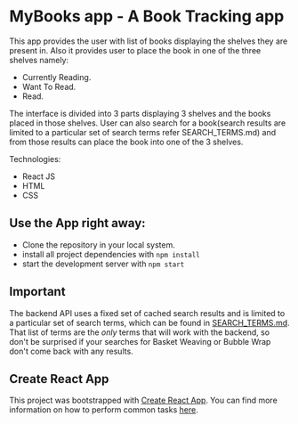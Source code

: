 # MyBooks app - A Book Tracking app

This app provides the user with list of books displaying the shelves they are present in. Also it provides user to place the book in one of the three shelves namely:

* Currently Reading.
* Want To Read.
* Read.

The interface is divided into 3 parts displaying 3 shelves and the books placed in those shelves. User can also search for a book(search results are limited to a particular set of search terms refer SEARCH_TERMS.md) and from those results can place the book into one of the 3 shelves.

Technologies:

* React JS
* HTML
* CSS


## Use the App right away:

* Clone the repository in your local system.
* install all project dependencies with `npm install`
* start the development server with `npm start`


## Important
The backend API uses a fixed set of cached search results and is limited to a particular set of search terms, which can be found in [SEARCH_TERMS.md](SEARCH_TERMS.md). That list of terms are the _only_ terms that will work with the backend, so don't be surprised if your searches for Basket Weaving or Bubble Wrap don't come back with any results.

## Create React App

This project was bootstrapped with [Create React App](https://github.com/facebookincubator/create-react-app). You can find more information on how to perform common tasks [here](https://github.com/facebookincubator/create-react-app/blob/master/packages/react-scripts/template/README.md).

